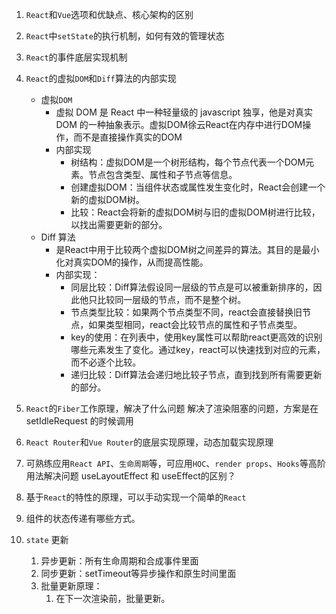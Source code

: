 1. `React`和`Vue`选项和优缺点、核心架构的区别
2. `React`中`setState`的执行机制，如何有效的管理状态
   
3. `React`的事件底层实现机制
   
4. `React`的虚拟`DOM`和`Diff`算法的内部实现
   - 虚拟`DOM`
     - 虚拟 DOM 是 React 中一种轻量级的 javascript 独享，他是对真实 DOM 的一种抽象表示。虚拟DOM徐云React在内存中进行DOM操作，而不是直接操作真实的DOM
     - 内部实现
       - 树结构：虚拟DOM是一个树形结构，每个节点代表一个DOM元素。节点包含类型、属性和子节点等信息。
       - 创建虚拟DOM：当组件状态或属性发生变化时，React会创建一个新的虚拟DOM树。
       - 比较：React会将新的虚拟DOM树与旧的虚拟DOM树进行比较，以找出需要更新的部分。
   - Diff 算法
     - 是React中用于比较两个虚拟DOM树之间差异的算法。其目的是最小化对真实DOM的操作，从而提高性能。
     - 内部实现：
       - 同层比较：Diff算法假设同一层级的节点是可以被重新排序的，因此他只比较同一层级的节点，而不是整个树。
       - 节点类型比较：如果两个节点类型不同，react会直接替换旧节点，如果类型相同，react会比较节点的属性和子节点类型。
       - key的使用：在列表中，使用key属性可以帮助react更高效的识别哪些元素发生了变化。通过key，react可以快速找到对应的元素，而不必逐个比较。
       - 递归比较：Diff算法会递归地比较子节点，直到找到所有需要更新的部分。 
5. `React`的`Fiber`工作原理，解决了什么问题
   解决了渲染阻塞的问题，方案是在 setIdleRequest 的时候调用
6. `React Router`和`Vue Router`的底层实现原理，动态加载实现原理
7. 可熟练应用`React API`、`生命周期`等，可应用`HOC`、`render props`、`Hooks`等高阶用法解决问题
   useLayoutEffect 和 useEffect的区别？
   
8. 基于`React`的特性的原理，可以手动实现一个简单的`React`
   
9.  组件的状态传递有哪些方式。

10. `state` 更新 
    1.  异步更新：所有生命周期和合成事件里面
    2.  同步更新：setTimeout等异步操作和原生时间里面
    3.  批量更新原理：
        1.  在下一次渲染前，批量更新。

